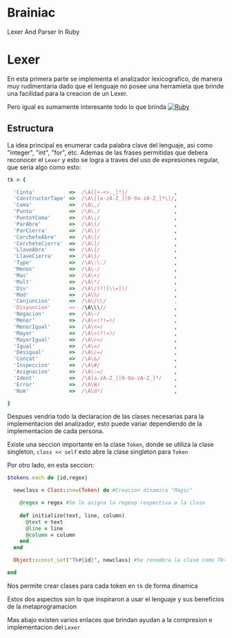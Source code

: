 Brainiac
========

Lexer And Parser In Ruby

Lexer
======

En esta primera parte se implementa el analizador lexicografico, de
manera muy rudimentaria dado que el lenguaje no posee una herramieta
que brinde una facilidad para la creacion de un Lexer. 

Pero igual es sumamente interesante todo lo que brinda [![Ruby](https://www.ruby-lang.org/en/)](https://www.ruby-lang.org/)

Estructura
-----------

La idea principal es enumerar cada palabra clave del lenguaje, asi
como "integer", "int", "for", etc. Ademas de las frases permitidas que
debera reconocer el `Lexer` y esto se logra a traves del uso de
expresiones regular, que seria algo como esto:

```ruby
tk = {

  'Cinta'           =>  /\A{[+-<>.,]*}/               ,      
  'ConstructorTape' =>  /\A\[[a-zA-Z_][0-9a-zA-Z_]*\]/,
  'Coma'            =>  /\A\,/                        ,      
  'Punto'           =>  /\A\./                        ,       
  'PuntoYComa'      =>  /\A\;/                        ,       
  'ParAbre'         =>  /\A\(/                        ,       
  'ParCierra'       =>  /\A\)/                        ,       
  'CorcheteAbre'    =>  /\A\[/                        ,       
  'CorcheteCierra'  =>  /\A\]/                        ,       
  'LlaveAbre'       =>  /\A\{/                        ,       
  'LlaveCierra'     =>  /\A\}/                        ,       
  'Type'            =>  /\A\:\:/                      ,       
  'Menos'           =>  /\A\-/                        ,      
  'Mas'             =>  /\A\+/                        ,      
  'Mult'            =>  /\A\*/                        ,       
  'Div'             =>  /\A\/(?![\\=])/               ,       
  'Mod'             =>  /\A\%/                        ,       
  'Conjuncion'      =>  /\A\/\\/                      ,       
  'Disyuncion'      =>  /\A\\\//                      ,       
  'Negacion'        =>  /\A\~/                        ,       
  'Menor'           =>  /\A\<(?!=)/                   ,       
  'MenorIgual'      =>  /\A\<=/                       ,       
  'Mayor'           =>  /\A\>(?!=)/                   ,       
  'MayorIgual'      =>  /\A\>=/                       ,       
  'Igual'           =>  /\A\=/                        ,       
  'Desigual'        =>  /\A\/=/                       ,       
  'Concat'          =>  /\A\&/                        ,       
  'Inspeccion'      =>  /\A\#/                        ,      
  'Asignacion'      =>  /\A\:=/                       ,     
  'Ident'           =>  /\A[a-zA-Z_][0-9a-zA-Z_]*/    ,
  'Error'           =>  /\A\W/                        ,   
  'Num'             =>  /\A\d*/                       ,

}
```

Despues vendria todo la declaracion de las clases necesarias para la
implementacion del analizador, esto puede variar dependiendo de la
implementacion de cada persona. 

Existe una seccion importante en la clase `Token`, donde se utiliza la
clase singleton, `class << self` esto abre la clase singleton para
`Token`

Por otro lado, en esta seccion:

```ruby
$tokens.each do |id,regex|

  newclass = Class::new(Token) do #Creacion dinamica "Magic"

    @regex = regex #Se le asigna la regexp respectiva a la clase
    
    def initialize(text, line, column)
      @text = text
      @line = line
      @column = column
    end
  end

  Object::const_set("Tk#{id}", newclass) #Se renombra la clase como Tk<nombre>

end
```
Nos permite crear clases para cada token en `tk` de forma dinamica

Estos dos aspectos son lo que inspiraron a usar el lenguaje y sus
beneficios de la metaprogramacion

Mas abajo existen varios enlaces que brindan ayudan a la compresion e
implementacion del `Lexer`
 
